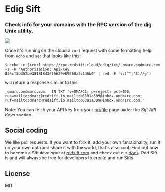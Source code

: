 # Edig Sift

### Check info for your domains with the RPC version of the [dig](https://linux.die.net/man/1/dig) Unix utility.

[<img src="http://static.redsift.io/assets/icons/run.svg">](https://dashboard.redsift.cloud/workshop)

Once it's running on the cloud a `curl` request with some formatting help from `echo` and `sed` that looks like this:

`$ echo -e $(curl https://rpc.redsift.cloud/edig/txt/_dmarc.ondmarc.com -s -H 'Authorization: Api-Key 825cf5b352be381818d36f5639e89568a2e4d6b6' | sed -E 's/(^"|"$)//g')
`

will return a response similar to this:

```
_dmarc.ondmarc.com.  IN TXT 'v=DMARC1; p=reject; pct=100; rua=mailto:dmarc@redsift.io,mailto:6301a309@inbox.ondmarc.com; ruf=mailto:dmarc@redsift.io,mailto:6301a309@inbox.ondmarc.com;'
```

Note: You can fetch your API key from your [profile](https://dashboard.redsift.cloud/profile) page under the *Sift API Keys* section.

## Social coding
We like pull requests. If you want to fork it, add your own functionality, run it on your own data  and share it with the world, that's also cool. 
Find out how to become a Sift developer at [redsift.com](https://redsift.com) and check out our [docs](http://docs.redsift.com). 
Red Sift is and will always be free for developers to create and run Sifts.

## License
MIT